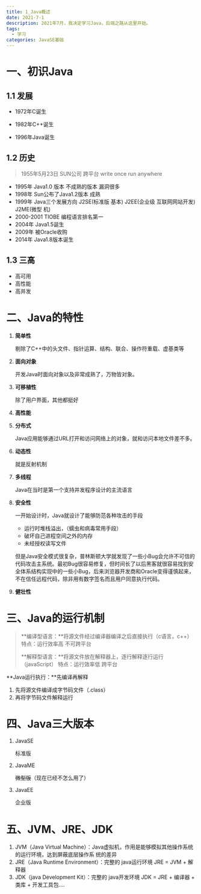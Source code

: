 ```yaml
---
title: 1_Java概述
date: 2021-7-1
description: 2021年7月，我决定学习Java，后端之路从这里开始。
tags:
  - 学习
categories: JavaSE基础
---
```


# 一、初识Java

## 1.1 发展

- 1972年C诞生

- 1982年C++诞生

- 1996年Java诞生

## 1.2 历史

> 1955年5月23日 SUN公司 跨平台 write once run anywhere

- 1995年 Java1.0 版本 不成熟的版本 漏洞很多
- 1998年 Sun公布了Java1.2版本 成熟
- 1999年 Java三个发展方向 J2SE(标准版 基本) J2EE(企业级 互联网网站开发) J2ME(微型
  机)
- 2000-2001 TIOBE 编程语言排名第一
- 2004年 Java1.5诞生
- 2009年 被Oracle收购
- 2014年 Java1.8版本诞生

## 1.3 三高

   - 高可用
   - 高性能
   - 高并发

# 二、Java的特性

1. **简单性**

   剔除了C++中的头文件、指针运算、结构、联合、操作符重载、虚基类等

2. **面向对象**

   开发Java时面向对象以及非常成熟了，万物皆对象。

3. **可移植性**

   除了用户界面，其他都挺好

4. **高性能**

5. **分布式**

   Java应用能够通过URL打开和访问网络上的对象，就和访问本地文件差不多。

6. **动态性**

   就是反射机制

7. **多线程**

   Java在当时是第一个支持并发程序设计的主流语言

8. **安全性**

   一开始设计时，Java就设计了能够防范各种攻击的手段

   - 运行时堆栈溢出，（蠕虫和病毒常用手段）
   - 破坏自己进程空间之外的内存
   - 未经授权读写文件

   但是Java安全模式很复杂，普林斯顿大学就发现了一些小Bug会允许不可信的代码攻击主系统。最初Bug很容易修复，但时间长了以后黑客就很容易找到安全体系结构实现中的一些小Bug，后来浏览器开发商和Oracle变得谨慎起来，不在信任远程代码，除非用有数字签名而且用户同意执行代码。

9. **健壮性**

# 三、Java的运行机制

> **编译型语言：**将源文件经过编译器编译之后直接执行（c语言，c++）
> 特点：运行效率高 不可跨平台
>
> **解释型语言：**将源文件放在解释器上，逐行解释逐行运行（javaScript）
> 特点：运行效率低 跨平台

**Java运行执行：**先编译再解释

1. 先将源文件编译成字节码文件（.class）
2. 再将字节码文件解释运行   

# 四、Java三大版本

1. JavaSE

   标准版

2. JavaME

   ~~微型版~~（现在已经不怎么用了）

3. JavaEE

   企业版

# 五、JVM、JRE、JDK

1. JVM（Java Virtual Machine）：Java虚拟机，作用是能够模拟其他操作系统的运行环境，达到屏蔽底层操作系
统的差异
2. JRE（Java Runtime Environment）：完整的 java运行环境 JRE = JVM + 解释器
3. JDK（java Development Kit）：完整的 java开发环境 JDK = JRE + 编译器 + 类库 + 开发工具包....

